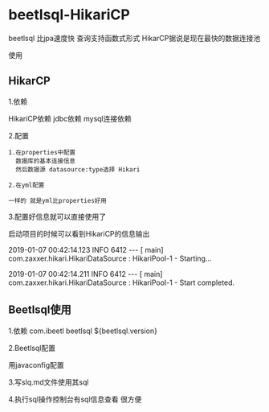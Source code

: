 # beetlsql-HikariCP

beetlsql 比jpa速度快  查询支持函数式形式
HikarCP据说是现在最快的数据连接池 

使用

## HikarCP

1.依赖

  HikariCP依赖
  jdbc依赖
  mysql连接依赖

2.配置

    1.在properties中配置
      数据库的基本连接信息
      然后数据源 datasource:type选择 Hikari

    2.在yml配置

    一样的 就是yml比properties好用

  3.配置好信息就可以直接使用了

  启动项目的时候可以看到HikariCP的信息输出

  2019-01-07 00:42:14.123  INFO 6412 --- [           main] com.zaxxer.hikari.HikariDataSource       : HikariPool-1 - Starting...

  2019-01-07 00:42:14.211  INFO 6412 --- [           main] com.zaxxer.hikari.HikariDataSource       : HikariPool-1 - Start completed.

## Beetlsql使用

1.依赖
  <dependency>
	<groupId>com.ibeetl</groupId>
	<artifactId>beetlsql</artifactId>
	<version>${beetlsql.version}</version>
  </dependency>

2.Beetlsql配置

  用javaconfig配置

3.写slq.md文件使用其sql

4.执行sql操作控制台有sql信息查看
  很方便